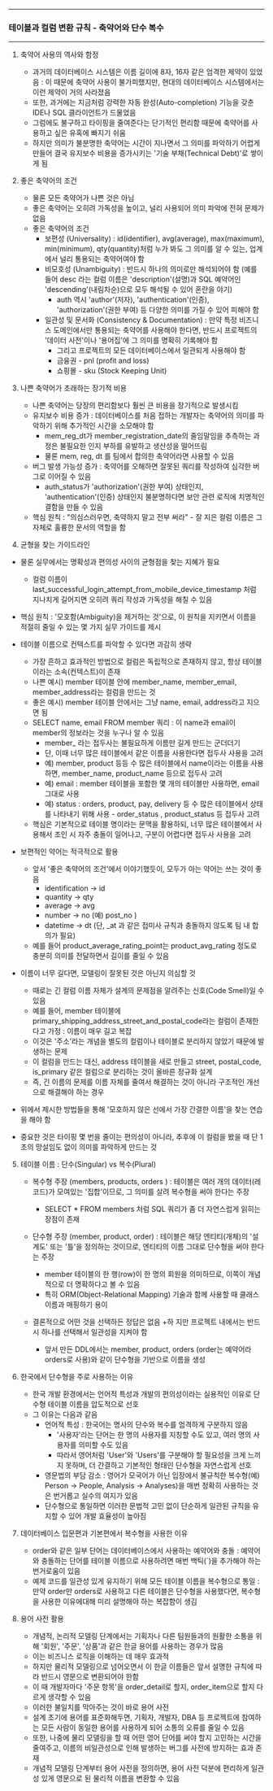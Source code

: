 -----
### 테이블과 컬럼 변환 규칙 - 축약어와 단수 복수
-----
1. 축약어 사용의 역사와 함정
   - 과거의 데이터베이스 시스템은 이름 길이에 8자, 16자 같은 엄격한 제약이 있었음 : 이 때문에 축약어 사용이 불가피했지만, 현대의 데이터베이스 시스템에서는 이런 제약이 거의 사라졌음
   - 또한, 과거에는 지금처럼 강력한 자동 완성(Auto-completion) 기능을 갖춘 IDE나 SQL 클라이언트가 드물었음
   - 그럼에도 불구하고 타이핑을 줄여준다는 단기적인 편리함 때문에 축약어를 사용하고 싶은 유혹에 빠지기 쉬움
   - 하지만 의미가 불분명한 축약어는 시간이 지나면서 그 의미를 파악하기 어렵게 만들어 결국 유지보수 비용을 증가시키는 '기술 부채(Technical Debt)'로 쌓이게 됨

2. 좋은 축약어의 조건
   - 물론 모든 축약어가 나쁜 것은 아님
   - 좋은 축약어는 오히려 가독성을 높이고, 널리 사용되어 의미 파악에 전혀 문제가 없음
   - 좋은 축약어의 조건
     + 보편성 (Universality) : id(identifier), avg(average), max(maximum), min(minimum), qty(quantity)처럼 누가 봐도 그 의미를 알 수 있는, 업계에서 널리 통용되는 축약어여야 함
     + 비모호성 (Unambiguity) : 반드시 하나의 의미로만 해석되어야 함 (예를 들어 desc 라는 컬럼 이름은 'description'(설명)과 SQL 예약어인 'descending'(내림차순)으로 모두 해석될 수 있어 혼란을 야기)
        * auth 역시 'author'(저자), 'authentication'(인증), 'authorization'(권한 부여) 등 다양한 의미를 가질 수 있어 피해야 함
     + 일관성 및 문서화 (Consistency & Documentation) : 만약 특정 비즈니스 도메인에서만 통용되는 축약어를 사용해야 한다면, 반드시 프로젝트의 '데이터 사전'이나 '용어집'에 그 의미를 명확히 기록해야 함
       * 그리고 프로젝트의 모든 데이터베이스에서 일관되게 사용해야 함
       * 금융권 - pnl (profit and loss)
       * 쇼핑몰 - sku (Stock Keeping Unit)

3. 나쁜 축약어가 초래하는 장기적 비용
   - 나쁜 축약어는 당장의 편리함보다 훨씬 큰 비용을 장기적으로 발생시킴
   - 유지보수 비용 증가 : 데이터베이스를 처음 접하는 개발자는 축약어의 의미를 파악하기 위해 추가적인 시간을 소모해야 함
     + mem_reg_dt가 member_registration_date의 줄임말임을 추측하는 과정은 불필요한 인지 부하를 유발하고 생산성을 떨어뜨림
     + 물론 mem, reg, dt 를 팀에서 합의한 축약어라면 사용할 수 있음
   - 버그 발생 가능성 증가 : 축약어를 오해하면 잘못된 쿼리를 작성하여 심각한 버그로 이어질 수 있음
     + auth_status가 'authorization'(권한 부여) 상태인지, 'authentication'(인증) 상태인지 불분명하다면 보안 관련 로직에 치명적인 결함을 만들 수 있음
   - 핵심 원칙 : "의심스러우면, 축약하지 말고 전부 써라" - 잘 지은 컬럼 이름은 그 자체로 훌륭한 문서의 역할을 함

4. 균형을 찾는 가이드라인
  - 물론 실무에서는 명확성과 편의성 사이의 균형점을 찾는 지혜가 필요
    + 컬럼 이름이 last_successful_login_attempt_from_mobile_device_timestamp 처럼 지나치게 길어지면 오히려 쿼리 작성과 가독성을 해칠 수 있음

   - 핵심 원칙 : '모호함(Ambiguity)을 제거하는 것'으로, 이 원칙을 지키면서 이름을 적절히 줄일 수 있는 몇 가지 실무 가이드를 제시
   - 테이블 이름으로 컨텍스트를 파악할 수 있다면 과감히 생략
     + 가장 흔하고 효과적인 방법으로 컬럼은 독립적으로 존재하지 않고, 항상 테이블이라는 소속(컨텍스트)이 존재
     + 나쁜 예시) member 테이블 안에 member_name, member_email, member_address라는 컬럼을 만드는 것
     + 좋은 예시) member 테이블 안에서는 그냥 name, email, address라고 지으면 됨
     + SELECT name, email FROM member 쿼리 : 이 name과 email이 member의 정보라는 것을 누구나 알 수 있음
       * member_ 라는 접두사는 불필요하게 이름만 길게 만드는 군더더기
       * 단, 이때 너무 많은 테이블에서 같은 이름을 사용한다면 접두사 사용을 고려
       * 예) member, product 등등 수 많은 테이블에서 name이라는 이름을 사용하면, member_name, product_name 등으로 접두사 고려
       * 예) email : member 테이블을 포함한 몇 개의 테이블만 사용하면, email 그대로 사용
       * 예) status : orders, product, pay, delivery 등 수 많은 테이블에서 상태를 나타내기 위해 사용 - order_status , product_status 등 접두사 고려
     + 핵심은 기본적으로 테이블 명이라는 문맥을 활용하되, 너무 많은 테이블에서 사용해서 조인 시 자주 충돌이 일어나고, 구분이 어렵다면 접두사 사용을 고려

   - 보편적인 약어는 적극적으로 활용
     + 앞서 '좋은 축약어의 조건'에서 이야기했듯이, 모두가 아는 약어는 쓰는 것이 좋음
       * identification → id
       * quantity → qty
       * average → avg
       * number → no (예) post_no )
       * datetime → dt (단, _at 과 같은 접미사 규칙과 충돌하지 않도록 팀 내 합의가 필요)
     + 예를 들어 product_average_rating_point는 product_avg_rating 정도로 충분히 의미를 전달하면서 길이를 줄일 수 있음

   - 이름이 너무 길다면, 모델링이 잘못된 것은 아닌지 의심할 것
     + 때로는 긴 컬럼 이름 자체가 설계의 문제점을 알려주는 신호(Code Smell)일 수 있음
     + 예를 들어, member 테이블에 primary_shipping_address_street_and_postal_code라는 컬럼이 존재한다고 가정 : 이름이 매우 길고 복잡
      * 이것은 '주소'라는 개념을 별도의 컬럼이나 테이블로 분리하지 않았기 때문에 발생하는 문제
      * 이 컬럼을 만드는 대신, address 테이블을 새로 만들고 street, postal_code, is_primary 같은 컬럼으로 분리하는 것이 올바른 정규화 설계
      * 즉, 긴 이름의 문제를 이름 자체를 줄여서 해결하는 것이 아니라 구조적인 개선으로 해결해야 하는 경우
  
   - 위에서 제시한 방법들을 통해 '모호하지 않은 선에서 가장 간결한 이름'을 찾는 연습을 해야 함
   - 중요한 것은 타이핑 몇 번을 줄이는 편의성이 아니라, 추후에 이 컬럼을 봤을 때 단 1초의 망설임도 없이 의미를 파악하게 만드는 것

5. 테이블 이름 : 단수(Singular) vs 복수(Plural)
   - 복수형 주장 (members, products, orders ) : 테이블은 여러 개의 데이터(레코드)가 모여있는 '집합'이므로, 그 의미를 살려 복수형을 써야 한다는 주장
     + SELECT * FROM members 처럼 SQL 쿼리가 좀 더 자연스럽게 읽히는 장점이 존재

   - 단수형 주장 (member, product, order) : 테이블은 해당 엔티티(개체)의 '설계도' 또는 '틀'을 정의하는 것이므로, 엔티티의 이름 그대로 단수형을 써야 한다는 주장
     + member 테이블의 한 행(row)이 한 명의 회원을 의미하므로, 이쪽이 개념적으로 더 명확하다고 볼 수 있음
     + 특히 ORM(Object-Relational Mapping) 기술과 함께 사용할 때 클래스 이름과 매핑하기 용이

   - 결론적으로 어떤 것을 선택하든 정답은 없음
     +하 지만 프로젝트 내에서는 반드시 하나를 선택해서 일관성을 지켜야 함
     + 앞서 만든 DDL에서는 member, product, orders (order는 예약어라 orders로 사용)와 같이 단수형을 기반으로 이름을 생성

6. 한국에서 단수형을 주로 사용하는 이유
   - 한국 개발 환경에서는 언어적 특성과 개발의 편의성이라는 실용적인 이유로 단수형 테이블 이름을 압도적으로 선호
   - 그 이유는 다음과 같음
     + 언어적 특성 : 한국어는 명사의 단수와 복수를 엄격하게 구분하지 않음
       * '사용자'라는 단어는 한 명의 사용자를 지칭할 수도 있고, 여러 명의 사용자를 의미할 수도 있음
       * 따라서 영어처럼 'User'와 'Users'를 구분해야 할 필요성을 크게 느끼지 못하며, 더 간결하고 기본적인 형태인 단수형을 자연스럽게 선호
     + 영문법의 부담 감소 : 영어가 모국어가 아닌 입장에서 불규칙한 복수형(예) Person → People, Analysis → Analyses)을 매번 정확히 사용하는 것은 번거롭고 실수의 여지가 있음
     + 단수형으로 통일하면 이러한 문법적 고민 없이 단순하게 일관된 규칙을 유지할 수 있어 개발 효율성이 높아짐

7. 데이터베이스 입문편과 기본편에서 복수형을 사용한 이유
   - order와 같은 일부 단어는 데이터베이스에서 사용하는 예약어와 충돌 : 예약어와 충돌하는 단어를 테이블 이름으로 사용하려면 매번 백틱(`)을 추가해야 하는 번거로움이 있음
   - 예제 코드를 일관성 있게 유지하기 위해 모든 테이블 이름을 복수형으로 통일 : 만약 order만 orders로 사용하고 다른 테이블은 단수형을 사용했다면, 복수형을 사용한 이유에대해 미리 설명해야 하는 복잡함이 생김

8. 용어 사전 활용
   - 개념적, 논리적 모델링 단계에서는 기획자나 다른 팀원들과의 원활한 소통을 위해 '회원', '주문', '상품'과 같은 한글 용어를 사용하는 경우가 많음
   - 이는 비즈니스 로직을 이해하는 데 매우 효과적
   - 하지만 물리적 모델링으로 넘어오면서 이 한글 이름들은 앞서 설명한 규칙에 따라 반드시 영문으로 변환되어야 한함
   - 이 때 개발자마다 '주문 항목'을 order_detail로 할지, order_item으로 할지 다르게 생각할 수 있음
   - 이러한 불일치를 막아주는 것이 바로 용어 사전
   - 설계 초기에 용어를 표준화해두면, 기획자, 개발자, DBA 등 프로젝트에 참여하는 모든 사람이 동일한 용어를 사용하게 되어 소통의 오류를 줄일 수 있음
   - 또한, 나중에 물리 모델링을 할 때 어떤 영어 단어를 써야 할지 고민하는 시간을 줄여주고, 이름의 비일관성으로 인해 발생하는 버그를 사전에 방지하는 효과 존재
   - 개념적 모델링 단계부터 용어 사전을 정의하면, 용어 사전 덕분에 편리하게 일관성 있게 영문으로 된 물리적 이름을 변환할 수 있음
